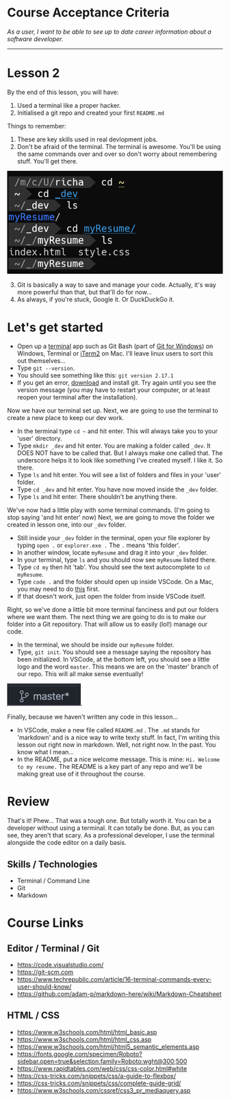# Course Acceptance Criteria
*As a user, I want to be able to see up to date career information about a software developer.*

---
# Lesson 2

By the end of this lesson, you will have:

1. Used a terminal like a proper hacker.
2. Initialised a git repo and created your first `README.md`

Things to remember:

1. These are key skills used in real devlopment jobs.
2. Don't be afraid of the terminal. The terminal is awesome. You'll be using the same commands over and over so don't worry about remembering stuff. You'll get there.

![Terminal](./images/terminal.png "Terminal")

3. Git is basically a way to save and manage your code. Actually, it's way more powerful than that, but that'll do for now...
4. As always, if you're stuck, Google it. Or DuckDuckGo it.

# Let's get started

- Open up a [terminal](https://www.google.com/search?newwindow=1&hl=en&sxsrf=ACYBGNQRsNnMfcaVap9TBdzlP5hVnZpXXw%3A1578955270617&source=hp&ei=BvIcXpXVI7CLlwT4lID4Cw&q=terminal+app+for&oq=terminal+app+for&gs_l=psy-ab.3..35i39j0i67j0l8.2879.5596..5985...2.0..0.97.1230.16......0....1..gws-wiz.....10..35i362i39j0i131i67j0i131j0i20i263.XzsMR5LwkkI&ved=0ahUKEwiV8JPg0oHnAhWwxYUKHXgKAL8Q4dUDCAg&uact=5) app such as Git Bash (part of [Git for Windows](https://gitforwindows.org/)) on Windows, Terminal or [iTerm2](https://iterm2.com/) on Mac. I'll leave linux users to sort this out themselves...
- Type `git --version`.
- You should see something like this: `git version 2.17.1`
- If you get an error, [download](https://git-scm.com/downloads) and install git. Try again until you see the version message (you may have to restart your computer, or at least reopen your terminal after the installation).

Now we have our terminal set up. Next, we are going to use the terminal to create a new place to keep our dev work.
- In the terminal type `cd ~` and hit enter. This will always take you to your 'user' directory.
- Type `mkdir _dev` and hit enter. You are making a folder called `_dev`. It DOES NOT have to be called that. But I always make one called that. The underscore helps it to look like something I've created myself. I like it. So there.
- Type `ls` and hit enter. You will see a list of folders and files in your 'user' folder.
- Type `cd _dev` and hit enter. You have now moved inside the `_dev` folder.
- Type `ls` and hit enter. There shouldn't be anything there.

We've now had a little play with some terminal commands. (I'm going to stop saying 'and hit enter' now) Next, we are going to move the folder we created in lesson one, into our `_dev` folder.
- Still inside your `_dev` folder in the terminal, open your file explorer by typing `open .` or `explorer.exe .` The `.` means 'this folder'.
- In another window, locate `myResume` and drag it into your `_dev` folder.
- In your terminal, type `ls` and you should now see `myResume` listed there.
- Type `cd my` then hit 'tab'. You should see the text autocomplete to `cd myResume`.
- Type `code .` and the folder should open up inside VSCode. On a Mac, you may need to do [this](https://www.google.com/search?newwindow=1&sxsrf=ACYBGNQ_3djst6XQc9ql3-DBrHdIH7yU0g%3A1579118167355&ei=V24fXsKtFYPpxgOSs53IBQ&q=vscode+install+code+command+in+path&oq=vscode+instal&gs_l=psy-ab.3.0.35i39j0l9.36791.38810..39783...0.4..0.130.1089.11j2......0....1..gws-wiz.......0i71j0i273j0i67j0i131j0i131i273j0i20i263._a_-A792wqw) first.
- If that doesn't work, just open the folder from inside VSCode itself.

Right, so we've done a little bit more terminal fanciness and put our folders where we want them. The next thing we are going to do is to make our folder into a Git repository. That will allow us to easily (lol!) manage our code.
- In the terminal, we should be inside our `myResume` folder.
- Type, `git init`. You should see a message saying the repository has been initialized. In VSCode, at the bottom left, you should see a little logo and the word `master`. This means we are on the 'master' branch of our repo. This will all make sense eventually!

![Git Repo](./images/master.png "Master").

Finally, because we haven't written any code in this lesson...
- In VSCode, make a new file called `README.md` . The `.md` stands for 'markdown' and is a nice way to write texty stuff. In fact, I'm writing this lesson out right now in markdown. Well, not right now. In the past. You know what I mean...
- In the README, put a nice welcome message. This is mine: `Hi. Welcome to my resume.` The README is a key part of any repo and we'll be making great use of it throughout the course.

# Review

That's it! Phew... That was a tough one. But totally worth it. You can be a developer without using a terminal. It can totally be done. But, as you can see, they aren't that scary. As a professional developer, I use the terminal alongside the code editor on a daily basis.

## Skills / Technologies

- Terminal / Command Line
- Git
- Markdown

# Course Links

## Editor / Terminal / Git
- https://code.visualstudio.com/
- https://git-scm.com
- https://www.techrepublic.com/article/16-terminal-commands-every-user-should-know/
- https://github.com/adam-p/markdown-here/wiki/Markdown-Cheatsheet

## HTML / CSS
- https://www.w3schools.com/html/html_basic.asp
- https://www.w3schools.com/html/html_css.asp
- https://www.w3schools.com/html/html5_semantic_elements.asp
- https://fonts.google.com/specimen/Roboto?sidebar.open=true&selection.family=Roboto:wght@300;500
- https://www.rapidtables.com/web/css/css-color.html#white
- https://css-tricks.com/snippets/css/a-guide-to-flexbox/
- https://css-tricks.com/snippets/css/complete-guide-grid/
- https://www.w3schools.com/cssref/css3_pr_mediaquery.asp